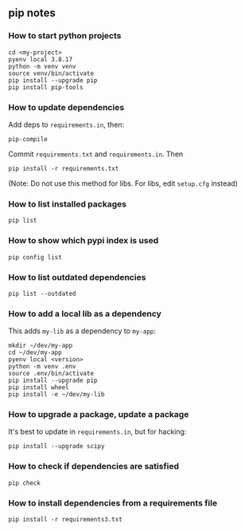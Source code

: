 ## pip notes  
  
### How to start python projects  
  
    cd <my-project>  
    pyenv local 3.8.17  
    python -m venv venv  
    source venv/bin/activate  
    pip install --upgrade pip  
    pip install pip-tools  
  
  
### How to update dependencies  
  
Add deps to `requirements.in`, then:  
  
    pip-compile  
  
Commit `requirements.txt` and `requirements.in`. Then  
  
    pip install -r requirements.txt  
  
(Note: Do not use this method for libs. For libs, edit `setup.cfg` instead)  
  
  
### How to list installed packages  
  
    pip list  
  
  
### How to show which pypi index is used  
      
    pip config list  
  
  
### How to list outdated dependencies   
  
    pip list --outdated  
  
  
### How to add a local lib as a dependency  
  
This adds `my-lib` as a dependency to `my-app`:  
  
    mkdir ~/dev/my-app  
    cd ~/dev/my-app  
    pyenv local <version>  
    python -m venv .env  
    source .env/bin/activate  
    pip install --upgrade pip  
    pip install wheel  
    pip install -e ~/dev/my-lib  
  
  
### How to upgrade a package, update a package  
It's best to update in `requirements.in`, but for hacking:  
  
    pip install --upgrade scipy  
  
  
### How to check if dependencies are satisfied   
  
    pip check  
  
  
### How to install dependencies from a requirements file  
  
    pip install -r requirements3.txt  
